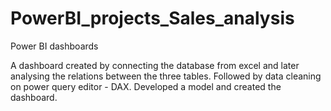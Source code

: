 # PowerBI_projects_Sales_analysis
Power BI dashboards 

A dashboard created by connecting the database from excel and later analysing the relations between the three tables. 
Followed by data cleaning on power query editor - DAX. Developed a model and created the dashboard.
